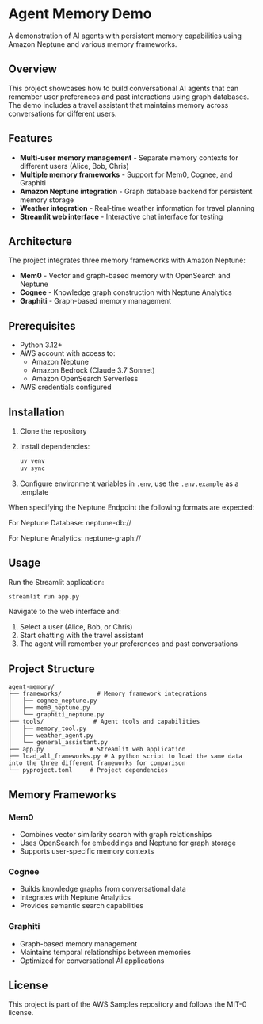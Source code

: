 # Agent Memory Demo

A demonstration of AI agents with persistent memory capabilities using Amazon Neptune and various memory frameworks.

## Overview

This project showcases how to build conversational AI agents that can remember user preferences and past interactions using graph databases. The demo includes a travel assistant that maintains memory across conversations for different users.

## Features

- **Multi-user memory management** - Separate memory contexts for different users (Alice, Bob, Chris)
- **Multiple memory frameworks** - Support for Mem0, Cognee, and Graphiti
- **Amazon Neptune integration** - Graph database backend for persistent memory storage
- **Weather integration** - Real-time weather information for travel planning
- **Streamlit web interface** - Interactive chat interface for testing

## Architecture

The project integrates three memory frameworks with Amazon Neptune:

- **Mem0** - Vector and graph-based memory with OpenSearch and Neptune
- **Cognee** - Knowledge graph construction with Neptune Analytics
- **Graphiti** - Graph-based memory management

## Prerequisites

- Python 3.12+
- AWS account with access to:
  - Amazon Neptune
  - Amazon Bedrock (Claude 3.7 Sonnet)
  - Amazon OpenSearch Serverless
- AWS credentials configured

## Installation

1. Clone the repository
2. Install dependencies:
   ```bash
   uv venv
   uv sync
   ```

3. Configure environment variables in `.env`, use the `.env.example` as a template

When specifying the Neptune Endpoint the following formats are expected:

For Neptune Database: neptune-db://<Cluster Endpoint>

For Neptune Analytics: neptune-graph://<graph identifier>

## Usage

Run the Streamlit application:
```bash
streamlit run app.py
```

Navigate to the web interface and:
1. Select a user (Alice, Bob, or Chris)
2. Start chatting with the travel assistant
3. The agent will remember your preferences and past conversations

## Project Structure

```
agent-memory/
├── frameworks/          # Memory framework integrations
│   ├── cognee_neptune.py
│   ├── mem0_neptune.py
│   └── graphiti_neptune.py
├── tools/              # Agent tools and capabilities
│   ├── memory_tool.py
│   ├── weather_agent.py
│   └── general_assistant.py
├── app.py             # Streamlit web application
├── load_all_frameworks.py # A python script to load the same data into the three different frameworks for comparison
└── pyproject.toml     # Project dependencies
```

## Memory Frameworks

### Mem0
- Combines vector similarity search with graph relationships
- Uses OpenSearch for embeddings and Neptune for graph storage
- Supports user-specific memory contexts

### Cognee
- Builds knowledge graphs from conversational data
- Integrates with Neptune Analytics
- Provides semantic search capabilities

### Graphiti
- Graph-based memory management
- Maintains temporal relationships between memories
- Optimized for conversational AI applications

## License

This project is part of the AWS Samples repository and follows the MIT-0 license.
